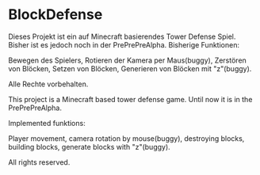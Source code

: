 ﻿BlockDefense
============

Dieses Projekt ist ein auf Minecraft basierendes Tower Defense Spiel. Bisher ist es jedoch noch in der PrePrePreAlpha. Bisherige Funktionen:

Bewegen des Spielers, Rotieren der Kamera per Maus(buggy), Zerstören von Blöcken, Setzen von Blöcken, Generieren von Blöcken mit "z"(buggy).

Alle Rechte vorbehalten.

This project is a Minecraft based tower defense game. Until now it is in the PrePrePreAlpha.

Implemented funktions:

Player movement, camera rotation by mouse(buggy), destroying blocks, building blocks, generate blocks with "z"(buggy).

All rights reserved.

